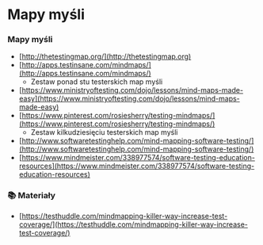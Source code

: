 # Mapy myśli

### &#x20;**Mapy myśli**

* [http://thetestingmap.org/](http://thetestingmap.org)
* [http://apps.testinsane.com/mindmaps/](http://apps.testinsane.com/mindmaps/)
  * Zestaw ponad stu testerskich map myśli
* [https://www.ministryoftesting.com/dojo/lessons/mind-maps-made-easy](https://www.ministryoftesting.com/dojo/lessons/mind-maps-made-easy)
* [https://www.pinterest.com/rosiesherry/testing-mindmaps/](https://www.pinterest.com/rosiesherry/testing-mindmaps/)
  * Zestaw kilkudziesięciu testerskich map myśli
* [http://www.softwaretestinghelp.com/mind-mapping-software-testing/](http://www.softwaretestinghelp.com/mind-mapping-software-testing/)
* [https://www.mindmeister.com/338977574/software-testing-education-resources](https://www.mindmeister.com/338977574/software-testing-education-resources)

### **📚 Materiały**

* [https://testhuddle.com/mindmapping-killer-way-increase-test-coverage/](https://testhuddle.com/mindmapping-killer-way-increase-test-coverage/)
